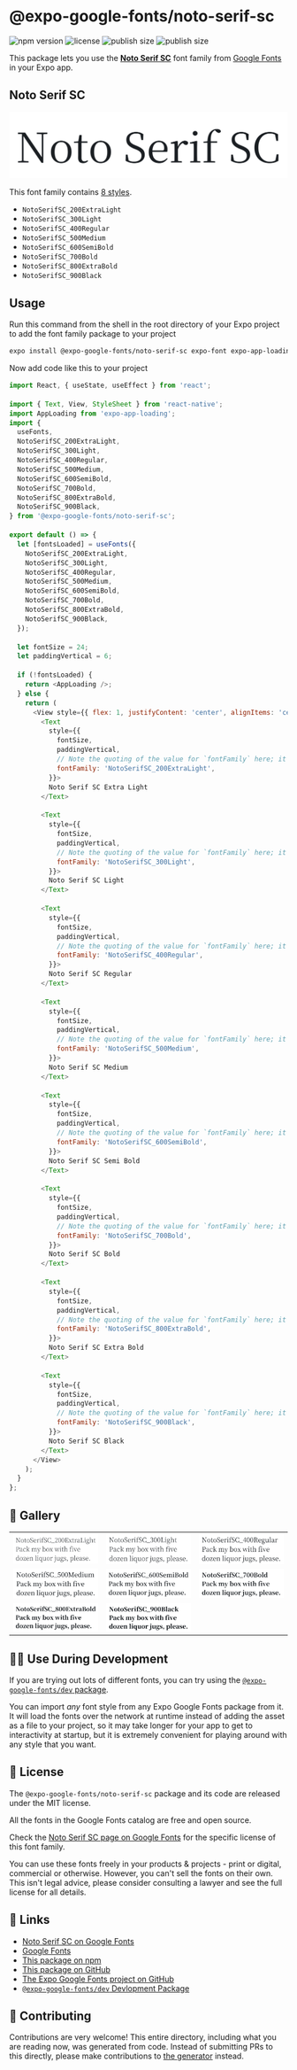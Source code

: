 # @expo-google-fonts/noto-serif-sc

![npm version](https://flat.badgen.net/npm/v/@expo-google-fonts/noto-serif-sc)
![license](https://flat.badgen.net/github/license/expo/google-fonts)
![publish size](https://flat.badgen.net/packagephobia/install/@expo-google-fonts/noto-serif-sc)
![publish size](https://flat.badgen.net/packagephobia/publish/@expo-google-fonts/noto-serif-sc)

This package lets you use the [**Noto Serif SC**](https://fonts.google.com/specimen/Noto+Serif+SC) font family from [Google Fonts](https://fonts.google.com/) in your Expo app.

## Noto Serif SC

![Noto Serif SC](./font-family.png)

This font family contains [8 styles](#-gallery).

- `NotoSerifSC_200ExtraLight`
- `NotoSerifSC_300Light`
- `NotoSerifSC_400Regular`
- `NotoSerifSC_500Medium`
- `NotoSerifSC_600SemiBold`
- `NotoSerifSC_700Bold`
- `NotoSerifSC_800ExtraBold`
- `NotoSerifSC_900Black`

## Usage

Run this command from the shell in the root directory of your Expo project to add the font family package to your project
```sh
expo install @expo-google-fonts/noto-serif-sc expo-font expo-app-loading
```

Now add code like this to your project
```js
import React, { useState, useEffect } from 'react';

import { Text, View, StyleSheet } from 'react-native';
import AppLoading from 'expo-app-loading';
import {
  useFonts,
  NotoSerifSC_200ExtraLight,
  NotoSerifSC_300Light,
  NotoSerifSC_400Regular,
  NotoSerifSC_500Medium,
  NotoSerifSC_600SemiBold,
  NotoSerifSC_700Bold,
  NotoSerifSC_800ExtraBold,
  NotoSerifSC_900Black,
} from '@expo-google-fonts/noto-serif-sc';

export default () => {
  let [fontsLoaded] = useFonts({
    NotoSerifSC_200ExtraLight,
    NotoSerifSC_300Light,
    NotoSerifSC_400Regular,
    NotoSerifSC_500Medium,
    NotoSerifSC_600SemiBold,
    NotoSerifSC_700Bold,
    NotoSerifSC_800ExtraBold,
    NotoSerifSC_900Black,
  });

  let fontSize = 24;
  let paddingVertical = 6;

  if (!fontsLoaded) {
    return <AppLoading />;
  } else {
    return (
      <View style={{ flex: 1, justifyContent: 'center', alignItems: 'center' }}>
        <Text
          style={{
            fontSize,
            paddingVertical,
            // Note the quoting of the value for `fontFamily` here; it expects a string!
            fontFamily: 'NotoSerifSC_200ExtraLight',
          }}>
          Noto Serif SC Extra Light
        </Text>

        <Text
          style={{
            fontSize,
            paddingVertical,
            // Note the quoting of the value for `fontFamily` here; it expects a string!
            fontFamily: 'NotoSerifSC_300Light',
          }}>
          Noto Serif SC Light
        </Text>

        <Text
          style={{
            fontSize,
            paddingVertical,
            // Note the quoting of the value for `fontFamily` here; it expects a string!
            fontFamily: 'NotoSerifSC_400Regular',
          }}>
          Noto Serif SC Regular
        </Text>

        <Text
          style={{
            fontSize,
            paddingVertical,
            // Note the quoting of the value for `fontFamily` here; it expects a string!
            fontFamily: 'NotoSerifSC_500Medium',
          }}>
          Noto Serif SC Medium
        </Text>

        <Text
          style={{
            fontSize,
            paddingVertical,
            // Note the quoting of the value for `fontFamily` here; it expects a string!
            fontFamily: 'NotoSerifSC_600SemiBold',
          }}>
          Noto Serif SC Semi Bold
        </Text>

        <Text
          style={{
            fontSize,
            paddingVertical,
            // Note the quoting of the value for `fontFamily` here; it expects a string!
            fontFamily: 'NotoSerifSC_700Bold',
          }}>
          Noto Serif SC Bold
        </Text>

        <Text
          style={{
            fontSize,
            paddingVertical,
            // Note the quoting of the value for `fontFamily` here; it expects a string!
            fontFamily: 'NotoSerifSC_800ExtraBold',
          }}>
          Noto Serif SC Extra Bold
        </Text>

        <Text
          style={{
            fontSize,
            paddingVertical,
            // Note the quoting of the value for `fontFamily` here; it expects a string!
            fontFamily: 'NotoSerifSC_900Black',
          }}>
          Noto Serif SC Black
        </Text>
      </View>
    );
  }
};

```

## 🔡 Gallery


||||
|-|-|-|
|![NotoSerifSC_200ExtraLight](./NotoSerifSC_200ExtraLight.ttf.png)|![NotoSerifSC_300Light](./NotoSerifSC_300Light.ttf.png)|![NotoSerifSC_400Regular](./NotoSerifSC_400Regular.ttf.png)||
|![NotoSerifSC_500Medium](./NotoSerifSC_500Medium.ttf.png)|![NotoSerifSC_600SemiBold](./NotoSerifSC_600SemiBold.ttf.png)|![NotoSerifSC_700Bold](./NotoSerifSC_700Bold.ttf.png)||
|![NotoSerifSC_800ExtraBold](./NotoSerifSC_800ExtraBold.ttf.png)|![NotoSerifSC_900Black](./NotoSerifSC_900Black.ttf.png)|||


## 👩‍💻 Use During Development

If you are trying out lots of different fonts, you can try using the [`@expo-google-fonts/dev` package](https://github.com/expo/google-fonts/tree/master/font-packages/dev#readme).

You can import *any* font style from any Expo Google Fonts package from it. It will load the fonts
over the network at runtime instead of adding the asset as a file to your project, so it may take longer
for your app to get to interactivity at startup, but it is extremely convenient
for playing around with any style that you want.

## 📖 License

The `@expo-google-fonts/noto-serif-sc` package and its code are released under the MIT license.

All the fonts in the Google Fonts catalog are free and open source.

Check the [Noto Serif SC page on Google Fonts](https://fonts.google.com/specimen/Noto+Serif+SC) for the specific license of this font family.

You can use these fonts freely in your products & projects - print or digital, commercial or otherwise. However, you can't sell the fonts on their own. This isn't legal advice, please consider consulting a lawyer and see the full license for all details.

## 🔗 Links

- [Noto Serif SC on Google Fonts](https://fonts.google.com/specimen/Noto+Serif+SC)
- [Google Fonts](https://fonts.google.com/)
- [This package on npm](https://www.npmjs.com/package/@expo-google-fonts/noto-serif-sc)
- [This package on GitHub](https://github.com/expo/google-fonts/tree/master/font-packages/noto-serif-sc)
- [The Expo Google Fonts project on GitHub](https://github.com/expo/google-fonts)
- [`@expo-google-fonts/dev` Devlopment Package](https://github.com/expo/google-fonts/tree/master/font-packages/dev)

## 🤝 Contributing

Contributions are very welcome! This entire directory, including what you are reading now, was generated from code. Instead of submitting PRs to this directly, please make contributions to [the generator](https://github.com/expo/google-fonts/tree/master/packages/generator) instead.
